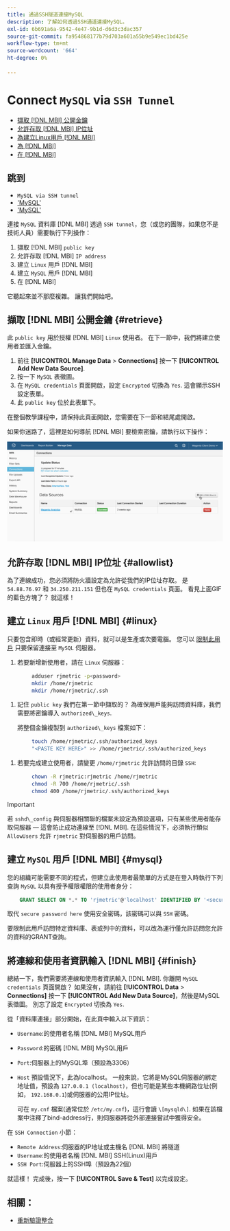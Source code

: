 ```yaml
---
title: 通過SSH隧道連接MySQL
description: 了解如何透過SSH通道連接MySQL。
exl-id: 6b691a6a-9542-4e47-9b1d-d6d3c3dac357
source-git-commit: fa954868177b79d703a601a55b9e549ec1bd425e
workflow-type: tm+mt
source-wordcount: '664'
ht-degree: 0%

---
```


# Connect `MySQL` via `SSH Tunnel`

* [擷取 [!DNL MBI] 公開金鑰](#retrieve)
* [允許存取 [!DNL MBI] IP位址](#allowlist)
* [為建立Linux用戶 [!DNL MBI]](#linux)
* [為 [!DNL MBI]](#mysql)
* [在 [!DNL MBI]](#finish)

## 跳到

* `MySQL via SSH tunnel`
* [&#39;MySQL&#39;](../integrations/mysql-via-a-direct-connection.md)
* [&#39;MySQL&#39;](../integrations/mysql-via-cpanel.md)

連接 `MySQL` 資料庫 [!DNL MBI] 透過 `SSH tunnel`，您（或您的團隊，如果您不是技術人員）需要執行下列操作：

1. 擷取 [!DNL MBI] `public key`
1. 允許存取 [!DNL MBI] `IP address`
1. 建立 `Linux` 用戶 [!DNL MBI]
1. 建立 `MySQL` 用戶 [!DNL MBI]
1. 在 [!DNL MBI]

它聽起來並不那麼複雜。 讓我們開始吧。

## 擷取 [!DNL MBI] 公開金鑰 {#retrieve}

此 `public key` 用於授權 [!DNL MBI] `Linux` 使用者。 在下一節中，我們將建立使用者並匯入金鑰。

1. 前往 **[!UICONTROL Manage Data** > **Connections]** 按一下 **[!UICONTROL Add New Data Source]**.
1. 按一下 `MySQL` 表徵圖。
1. 在 `MySQL credentials` 頁面開啟，設定 `Encrypted` 切換為 `Yes`. 這會顯示SSH設定表單。
1. 此 `public key` 位於此表單下。

在整個教學課程中，請保持此頁面開啟，您需要在下一節和結尾處開啟。

如果你迷路了，這裡是如何導航 [!DNL MBI] 要檢索密鑰，請執行以下操作：

![](../../../assets/MySQL_SSH.gif)<!--{: width="770"}-->

## 允許存取 [!DNL MBI] IP位址 {#allowlist}

為了連線成功，您必須將防火牆設定為允許從我們的IP位址存取。 是 `54.88.76.97` 和 `34.250.211.151` 但也在 `MySQL credentials` 頁面。 看見上面GIF的藍色方塊了？ 就這樣！

## 建立 `Linux` 用戶 [!DNL MBI] {#linux}

只要包含即時（或經常更新）資料，就可以是生產或次要電腦。 您可以 [限制此用戶](../../../administrator/account-management/restrict-db-access.md) 只要保留連接至 `MySQL` 伺服器。

1. 若要新增新使用者，請在 `Linux` 伺服器：

```bash
        adduser rjmetric -p<password>
        mkdir /home/rjmetric
        mkdir /home/rjmetric/.ssh
```

1. 記住 `public key` 我們在第一節中擷取的？ 為確保用戶能夠訪問資料庫，我們需要將密鑰導入 `authorized\_keys`.

   將整個金鑰複製到 `authorized\_keys` 檔案如下：

```bash
        touch /home/rjmetric/.ssh/authorized_keys
        "<PASTE KEY HERE>" >> /home/rjmetric/.ssh/authorized_keys
```

1. 若要完成建立使用者，請變更 `/home/rjmetric` 允許訪問的目錄 `SSH`:

```bash
        chown -R rjmetric:rjmetric /home/rjmetric
        chmod -R 700 /home/rjmetric/.ssh
        chmod 400 /home/rjmetric/.ssh/authorized_keys
```

>[!IMPORTANT]
>
>若 `sshd\_config` 與伺服器相關聯的檔案未設定為預設選項，只有某些使用者能存取伺服器 — 這會防止成功連線至 [!DNL MBI]. 在這些情況下，必須執行類似 `AllowUsers` 允許 `rjmetric` 對伺服器的用戶訪問。

## 建立 `MySQL` 用戶 [!DNL MBI] {#mysql}

您的組織可能需要不同的程式，但建立此使用者最簡單的方式是在登入時執行下列查詢 `MySQL` 以具有授予權限權限的使用者身分：

```sql
    GRANT SELECT ON *.* TO 'rjmetric'@'localhost' IDENTIFIED BY '<secure password here>';
```

取代 `secure password here` 使用安全密碼，該密碼可以與 `SSH` 密碼。

要限制此用戶訪問特定資料庫、表或列中的資料，可以改為運行僅允許訪問您允許的資料的GRANT查詢。

## 將連線和使用者資訊輸入 [!DNL MBI] {#finish}

總結一下，我們需要將連線和使用者資訊輸入 [!DNL MBI]. 你離開 `MySQL credentials` 頁面開啟？ 如果沒有，請前往 **[!UICONTROL Data** > **Connections]** 按一下 **[!UICONTROL Add New Data Source]**，然後是MySQL表徵圖。 別忘了設定 `Encrypted` 切換為 `Yes`.

從「資料庫連接」部分開始，在此頁中輸入以下資訊：

* `Username`:的使用者名稱 [!DNL MBI] MySQL用戶
* `Password`:的密碼 [!DNL MBI] MySQL用戶
* `Port`:伺服器上的MySQL埠（預設為3306）
* `Host` 預設情況下，此為localhost。 一般來說，它將是MySQL伺服器的綁定地址值，預設為 `127.0.0.1 (localhost)`，但也可能是某些本機網路位址(例如， `192.168.0.1`)或伺服器的公用IP位址。

   可在 `my.cnf` 檔案(通常位於 `/etc/my.cnf`)，這行會讀 `\[mysqld\]`. 如果在該檔案中注釋了bind-address行，則伺服器將從外部連接嘗試中獲得安全。

在 `SSH Connection` 小節：

* `Remote Address`:伺服器的IP地址或主機名 [!DNL MBI] 將隧道
* `Username`:的使用者名稱 [!DNL MBI] SSH(Linux)用戶
* `SSH Port`:伺服器上的SSH埠（預設為22個）

就這樣！ 完成後，按一下 **[!UICONTROL Save & Test]** 以完成設定。

## 相關：

* [重新驗證整合](https://experienceleague.adobe.com/docs/commerce-knowledge-base/kb/how-to/mbi-reauthenticating-integrations.html?lang=en)
